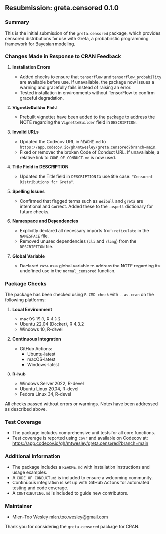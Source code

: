 ## Resubmission: greta.censored 0.1.0

### Summary

This is the initial submission of the `greta.censored` package, which provides censored distributions for use with Greta, a probabilistic programming framework for Bayesian modeling.

### Changes Made in Response to CRAN Feedback

1. **Installation Errors**
   - Added checks to ensure that `tensorflow` and `tensorflow_probability` are available before use. If unavailable, the package now issues a warning and gracefully fails instead of raising an error.
   - Tested installation in environments without TensorFlow to confirm graceful degradation.

2. **VignetteBuilder Field**
   - Prebuilt vignettes have been added to the package to address the NOTE regarding the `VignetteBuilder` field in `DESCRIPTION`.

3. **Invalid URLs**
   - Updated the Codecov URL in `README.md` to `https://app.codecov.io/gh/mtwesley/greta.censored?branch=main`.
   - Fixed or removed the broken Code of Conduct URL. If unavailable, a relative link to `CODE_OF_CONDUCT.md` is now used.

4. **Title Field in DESCRIPTION**
   - Updated the Title field in `DESCRIPTION` to use title case: `"Censored Distributions for Greta"`.

5. **Spelling Issues**
   - Confirmed that flagged terms such as `Weibull` and `greta` are intentional and correct. Added these to the `.aspell` dictionary for future checks.

6. **Namespace and Dependencies**
   - Explicitly declared all necessary imports from `reticulate` in the `NAMESPACE` file.
   - Removed unused dependencies (`cli` and `rlang`) from the `DESCRIPTION` file.

7. **Global Variable**
   - Declared `rate` as a global variable to address the NOTE regarding its undefined use in the `normal_censored` function.

### Package Checks

The package has been checked using `R CMD check` with `--as-cran` on the following platforms:

1. **Local Environment**
   - macOS 15.0, R 4.3.2
   - Ubuntu 22.04 (Docker), R 4.3.2
   - Windows 10, R-devel

2. **Continuous Integration**
   - GitHub Actions:
     - Ubuntu-latest
     - macOS-latest
     - Windows-latest

3. **R-hub**
   - Windows Server 2022, R-devel
   - Ubuntu Linux 20.04, R-devel
   - Fedora Linux 34, R-devel

All checks passed without errors or warnings. Notes have been addressed as described above.

### Test Coverage

- The package includes comprehensive unit tests for all core functions.
- Test coverage is reported using `covr` and available on Codecov at:
  https://app.codecov.io/gh/mtwesley/greta.censored?branch=main

### Additional Information

- The package includes a `README.md` with installation instructions and usage examples.
- A `CODE_OF_CONDUCT.md` is included to ensure a welcoming community.
- Continuous integration is set up with GitHub Actions for automated testing and code coverage.
- A `CONTRIBUTING.md` is included to guide new contributors.

### Maintainer

- Mlen-Too Wesley <mlen.too.wesley@gmail.com>

Thank you for considering the `greta.censored` package for CRAN.